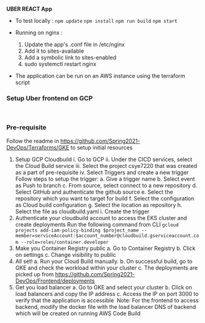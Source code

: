**UBER REACT App**
- To test locally :
`
    npm update
	`
	`npm install`
	`npm run build`
	`npm start`
- Running on nginx :
    1. Update the app's .conf file in /etc/nginx 
	2. Add it to sites-available
	3. Add a symbolic link to sites-enabled
	4. sudo systemctl restart nginx
	
-  The application can be run on an AWS instance using the terraform script



### Setup Uber frontend on GCP
​
### Pre-requisite
Follow the readme in https://github.com/Spring2021-DevOps/Terraforms/GKE to setup initial resources
​
1. Setup GCP Cloudbuild
i. Go to GCP
ii. Under the CICD services, select the Cloud Build service
iii. Select the project csye7220 that was created as a part of pre-requisite
iv. Select Triggers and create a new trigger
Follow steps to setup the trigger:
a. Give a trigger name
b. Select event as Push to branch
c. From source, select connect to a new repository
d. Select GitHub and authenticate the github source
e. Select the repository which you want to target for build
f. Select the configuration as Cloud build configuration
g. Select the location as repository
h. Select the file as cloudbuild.yaml
i. Create the trigger
​
2. Authenticate your cloudbuild account to access the EKS cluster and create deployments 
Run the following command from CLI
```gcloud projects add-iam-policy-binding $project_name --member=serviceAccount:$account_number@cloudbuild.gserviceaccount.com --role=roles/container.developer```
​
3. Make you Container Registry public
a. Go to  Container Registry
b. Click on settings
c. Change visibility to public
​
4. All set!
a. Run your Cloud Build manually.
b. On successful build, go to GKE and check the workload within your cluster
c. The deployments are picked up from https://github.com/Spring2021-DevOps/Frontend/deployments
​
5. Get you load balancer
a. Go to GKE and select your cluster
b. Click on load balancers and copy the IP address
c. Access the IP on port 3000 to verify that the application is accessible
​
Note: For the frontend to access backend, modify the docker file with the load balancer DNS of backend which will be created on running AWS Code Build

